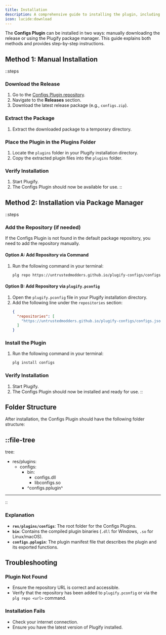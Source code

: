 ```yaml
---
title: Installation
description: A comprehensive guide to installing the plugin, including system requirements and any dependencies.
icon: lucide:download
---
```


The **Configs Plugin** can be installed in two ways: manually downloading the release or using the Plugify package manager. This guide explains both methods and provides step-by-step instructions.

## **Method 1: Manual Installation**

::steps
### **Download the Release**
1. Go to the [Configs Plugin repository](https://github.com/untrustedmodders/plugify-configs).
2. Navigate to the **Releases** section.
3. Download the latest release package (e.g., `configs.zip`).

### **Extract the Package**
1. Extract the downloaded package to a temporary directory.

### **Place the Plugin in the Plugins Folder**
1. Locate the `plugins` folder in your Plugify installation directory.
2. Copy the extracted plugin files into the `plugins` folder.

### **Verify Installation**
1. Start Plugify.
2. The Configs Plugin should now be available for use.
 ::

## **Method 2: Installation via Package Manager**

::steps
### **Add the Repository (if needed)**
If the Configs Plugin is not found in the default package repository, you need to add the repository manually.

#### **Option A: Add Repository via Command**
1. Run the following command in your terminal:
   ```bash
   plg repo https://untrustedmodders.github.io/plugify-configs/configs.json
   ```

#### **Option B: Add Repository via `plugify.pconfig`**
1. Open the `plugify.pconfig` file in your Plugify installation directory.
2. Add the following line under the `repositories` section:
   ```json
   {
     "repositories": [
       "https://untrustedmodders.github.io/plugify-configs/configs.json"
     ]
   }
   ```

### **Install the Plugin**
1. Run the following command in your terminal:
   ```bash
   plg install configs
   ```

### **Verify Installation**
1. Start Plugify.
2. The Configs Plugin should now be installed and ready for use.
::

## **Folder Structure**

After installation, the Configs Plugin should have the following folder structure:

::file-tree
---
tree:
- res/plugins:
    - configs:
        - bin:
            - configs.dll
            - libconfigs.so
        - ^configs.pplugin^
---
::

### **Explanation**
- **`res/plugins/configs`**: The root folder for the Configs Plugins.
- **`bin`**: Contains the compiled plugin binaries (`.dll` for Windows, `.so` for Linux/macOS).
- **`configs.pplugin`**: The plugin manifest file that describes the plugin and its exported functions.

## **Troubleshooting**

### **Plugin Not Found**
- Ensure the repository URL is correct and accessible.
- Verify that the repository has been added to `plugify.pconfig` or via the `plg repo <url>` command.

### **Installation Fails**
- Check your internet connection.
- Ensure you have the latest version of Plugify installed.

